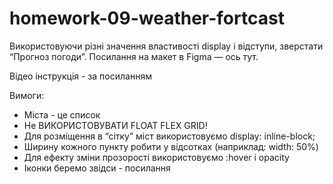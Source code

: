 # homework-09-weather-fortcast

Використовуючи різні значення властивості display і відступи, зверстати “Прогноз погоди”. Посилання на макет в Figma — ось тут.

Відео інструкція - за посиланням

Вимоги:

- Міста - це список
- Не ВИКОРИСТОВУВАТИ FLOAT FLEX GRID!
- Для розміщення в “сітку” міст використовуємо display: inline-block;
- Ширину кожного пункту робити у відсотках (наприклад: width: 50%)
- Для ефекту зміни прозорості використовуємо :hover і opacity
- Іконки беремо звідси - посилання
